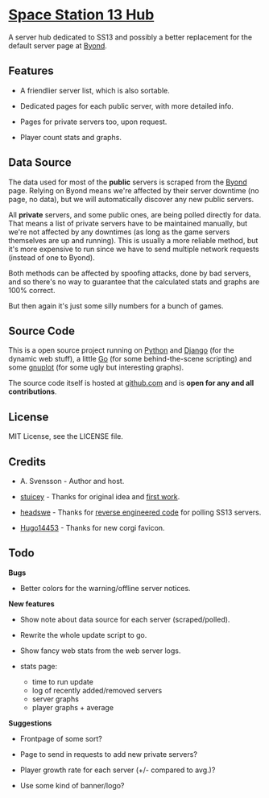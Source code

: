 [Space Station 13 Hub](http://www.ss13.se/)
================================================================================

A server hub dedicated to SS13 and possibly a better replacement for the default
server page at [Byond](http://www.byond.com/games/exadv1/spacestation13).

Features
--------------------------------------------------------------------------------

- A friendlier server list, which is also sortable.

- Dedicated pages for each public server, with more detailed info.

- Pages for private servers too, upon request.

- Player count stats and graphs.

Data Source
--------------------------------------------------------------------------------
The data used for most of the **public** servers is scraped from the [Byond](http://www.byond.com/games/exadv1/spacestation13) page.
Relying on Byond means we're affected by their server downtime (no page, no data),
but we will automatically discover any new public servers.

All **private** servers, and some public ones, are being polled directly for data.
That means a list of private servers have to be maintained manually, but we're
not affected by any downtimes (as long as the game servers themselves are up
and running). This is usually a more reliable method, but it's more expensive to
run since we have to send multiple network requests (instead of one to Byond).

Both methods can be affected by spoofing attacks, done by bad servers, and so
there's no way to guarantee that the calculated stats and graphs are 100% correct.

But then again it's just some silly numbers for a bunch of games.

Source Code
--------------------------------------------------------------------------------
This is a open source project running on [Python](https://www.python.org/) and [Django](https://www.djangoproject.com/) (for the dynamic web
stuff), a little [Go](https://golang.org/) (for some behind-the-scene scripting) and some [gnuplot](http://www.gnuplot.info/) (for some
ugly but interesting graphs).

The source code itself is hosted at [github.com](https://github.com/lmas/ss13_se) and is **open for any and all
contributions**.

License
--------------------------------------------------------------------------------
MIT License, see the LICENSE file.

Credits
--------------------------------------------------------------------------------
- A. Svensson - Author and host.

- [stuicey](https://www.reddit.com/user/stuicey) - Thanks for original idea and [first work](https://www.reddit.com/r/SS13/comments/2p6znr/hub_population_data/).

- [headswe](https://www.reddit.com/user/headswe) - Thanks for [reverse engineered code](http://www.reddit.com/r/SS13/comments/31b5im/a_bunch_of_graphs_for_all_servers/cq11nld) for polling SS13 servers.

- [Hugo14453](https://github.com/Hugo14453) - Thanks for new corgi favicon.

Todo
--------------------------------------------------------------------------------

**Bugs**

- Better colors for the warning/offline server notices.

**New features**

- Show note about data source for each server (scraped/polled).

- Rewrite the whole update script to go.

- Show fancy web stats from the web server logs.

- stats page:
    - time to run update
    - log of recently added/removed servers
    - server graphs
    - player graphs + average

**Suggestions**

- Frontpage of some sort?

- Page to send in requests to add new private servers?

- Player growth rate for each server (+/- compared to avg.)?

- Use some kind of banner/logo?
